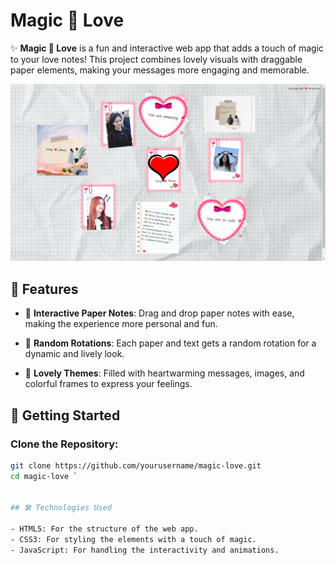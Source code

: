 # Magic 💌 Love

✨ **Magic 💌 Love** is a fun and interactive web app that adds a touch of magic to your love notes! This project combines lovely visuals with draggable paper elements, making your messages more engaging and memorable.

![alt text](https://github.com/himanshu-tyd/Love-Magic/blob/main/images/onboarding2.png)

## 🌟 Features

- 💌 **Interactive Paper Notes**: Drag and drop paper notes with ease, making the experience more personal and fun.

- 🎨 **Random Rotations**: Each paper and text gets a random rotation for a dynamic and lively look.

- 🌈 **Lovely Themes**: Filled with heartwarming messages, images, and colorful frames to express your feelings.

## 🚀 Getting Started

### Clone the Repository:

```bash
git clone https://github.com/yourusername/magic-love.git
cd magic-love `


## 🛠️ Technologies Used

- HTML5: For the structure of the web app.
- CSS3: For styling the elements with a touch of magic.
- JavaScript: For handling the interactivity and animations.

